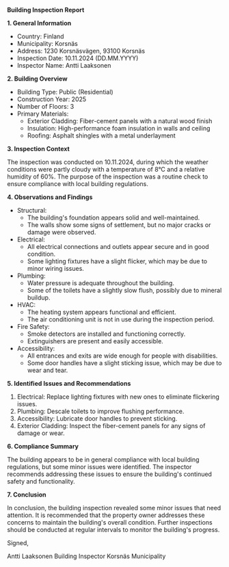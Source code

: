 **Building Inspection Report**

**1. General Information**

* Country: Finland
* Municipality: Korsnäs
* Address: 1230 Korsnäsvägen, 93100 Korsnäs
* Inspection Date: 10.11.2024 (DD.MM.YYYY)
* Inspector Name: Antti Laaksonen

**2. Building Overview**

* Building Type: Public (Residential)
* Construction Year: 2025
* Number of Floors: 3
* Primary Materials:
	+ Exterior Cladding: Fiber-cement panels with a natural wood finish
	+ Insulation: High-performance foam insulation in walls and ceiling
	+ Roofing: Asphalt shingles with a metal underlayment

**3. Inspection Context**

The inspection was conducted on 10.11.2024, during which the weather conditions were partly cloudy with a temperature of 8°C and a relative humidity of 60%. The purpose of the inspection was a routine check to ensure compliance with local building regulations.

**4. Observations and Findings**

* Structural:
	+ The building's foundation appears solid and well-maintained.
	+ The walls show some signs of settlement, but no major cracks or damage were observed.
* Electrical:
	+ All electrical connections and outlets appear secure and in good condition.
	+ Some lighting fixtures have a slight flicker, which may be due to minor wiring issues.
* Plumbing:
	+ Water pressure is adequate throughout the building.
	+ Some of the toilets have a slightly slow flush, possibly due to mineral buildup.
* HVAC:
	+ The heating system appears functional and efficient.
	+ The air conditioning unit is not in use during the inspection period.
* Fire Safety:
	+ Smoke detectors are installed and functioning correctly.
	+ Extinguishers are present and easily accessible.
* Accessibility:
	+ All entrances and exits are wide enough for people with disabilities.
	+ Some door handles have a slight sticking issue, which may be due to wear and tear.

**5. Identified Issues and Recommendations**

1. Electrical: Replace lighting fixtures with new ones to eliminate flickering issues.
2. Plumbing: Descale toilets to improve flushing performance.
3. Accessibility: Lubricate door handles to prevent sticking.
4. Exterior Cladding: Inspect the fiber-cement panels for any signs of damage or wear.

**6. Compliance Summary**

The building appears to be in general compliance with local building regulations, but some minor issues were identified. The inspector recommends addressing these issues to ensure the building's continued safety and functionality.

**7. Conclusion**

In conclusion, the building inspection revealed some minor issues that need attention. It is recommended that the property owner addresses these concerns to maintain the building's overall condition. Further inspections should be conducted at regular intervals to monitor the building's progress.

Signed,

Antti Laaksonen
Building Inspector
Korsnäs Municipality